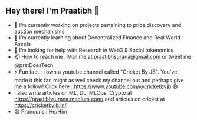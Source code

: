 ## Hey there! I'm Praatibh 👋

- 🔭 I’m currently working on projects pertaining to price discovery and auction mechanisms
- 🌱 I’m currently learning about Decentralized Finance and Real World Assets
- 🤔 I’m looking for help with Research in Web3 & Social tokenomics 
- 📫 How to reach me : Mail me at praatibhsurana@gmail.com or tweet me @pratDoesTech
- ⚡ Fun fact : I own a youtube channel called "Cricket By JB". You've made it this far, might as well check my channel out and perhaps give me a follow! Click here :  https://www.youtube.com/@cricketbyjb 😄
- I also write articles on ML, DL, MLOps, Crypto at https://praatibhsurana.medium.com/ and articles on cricket at https://cricketbyjb.in/
- 😄 Pronouns : He/Him

<!--
**praatibhsurana/praatibhsurana** is a ✨ _special_ ✨ repository because its `README.md` (this file) appears on your GitHub profile.

Here are some ideas to get you started:

- 🔭 I’m currently working on ...
- 🌱 I’m currently learning ...
- 👯 I’m looking to collaborate on ...
- 🤔 I’m looking for help with ...
- 💬 Ask me about ...
- 📫 How to reach me: ...
- 😄 Pronouns: ...
- ⚡ Fun fact: ...
-->
